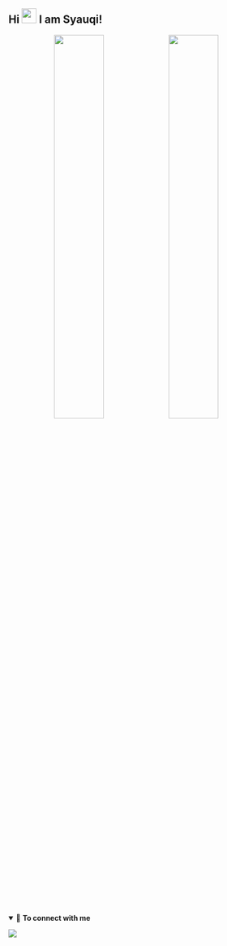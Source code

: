 ## Hi <img src="https://github.com/TheDudeThatCode/TheDudeThatCode/blob/master/Assets/Hi.gif" width="29px"> I am Syauqi!
<p align="center">
<img width="44%" src="https://github-readme-stats.vercel.app/api?username=syauqqii&show_icons=true&layout=compact&langs_count=7&hide=html&bg_color=0D1117&text_color=ffffff&title_color=00ffff&hide_border=true"/>
<img width="44%" src="https://github-readme-stats.vercel.app/api/top-langs/?username=syauqqii&layout=compact&langs_count=7&hide=html&bg_color=0D1117&text_color=ffffff&title_color=00ffff&hide_border=true"/>       
</p>
<details open>


<summary>🤝 <b>To connect with me<b></summary>

<p align = "center">

[<img src = "https://img.shields.io/badge/instagram-%23E4405F.svg?&style=for-the-badge&logo=instagram&logoColor=white">](https://www.instagram.com/syaauqqii/)
